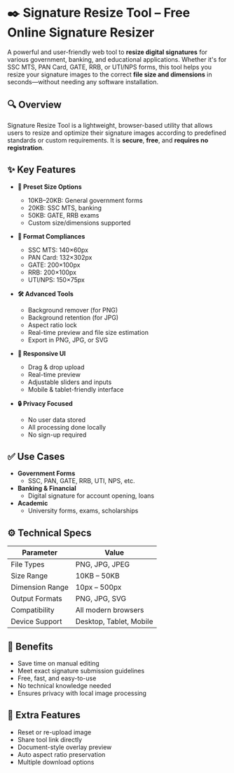 # ✒️ Signature Resize Tool – Free Online Signature Resizer

A powerful and user-friendly web tool to **resize digital signatures** for various government, banking, and educational applications. Whether it's for SSC MTS, PAN Card, GATE, RRB, or UTI/NPS forms, this tool helps you resize your signature images to the correct **file size and dimensions** in seconds—without needing any software installation.

## 🔍 Overview

Signature Resize Tool is a lightweight, browser-based utility that allows users to resize and optimize their signature images according to predefined standards or custom requirements. It is **secure**, **free**, and **requires no registration**.

## ✨ Key Features

- **🎯 Preset Size Options**
  - 10KB–20KB: General government forms
  - 20KB: SSC MTS, banking
  - 50KB: GATE, RRB exams
  - Custom size/dimensions supported

- **📐 Format Compliances**
  - SSC MTS: 140×60px
  - PAN Card: 132×302px
  - GATE: 200×100px
  - RRB: 200×100px
  - UTI/NPS: 150×75px

- **🛠️ Advanced Tools**
  - Background remover (for PNG)
  - Background retention (for JPG)
  - Aspect ratio lock
  - Real-time preview and file size estimation
  - Export in PNG, JPG, or SVG

- **📱 Responsive UI**
  - Drag & drop upload
  - Real-time preview
  - Adjustable sliders and inputs
  - Mobile & tablet-friendly interface

- **🔒 Privacy Focused**
  - No user data stored
  - All processing done locally
  - No sign-up required

## ✅ Use Cases

- **Government Forms**
  - SSC, PAN, GATE, RRB, UTI, NPS, etc.
- **Banking & Financial**
  - Digital signature for account opening, loans
- **Academic**
  - University forms, exams, scholarships

## ⚙️ Technical Specs

| Parameter          | Value                        |
|--------------------|------------------------------|
| File Types         | PNG, JPG, JPEG               |
| Size Range         | 10KB – 50KB                  |
| Dimension Range    | 10px – 500px                 |
| Output Formats     | PNG, JPG, SVG                |
| Compatibility      | All modern browsers          |
| Device Support     | Desktop, Tablet, Mobile      |

## 🚀 Benefits

- Save time on manual editing
- Meet exact signature submission guidelines
- Free, fast, and easy-to-use
- No technical knowledge needed
- Ensures privacy with local image processing

## 🔧 Extra Features

- Reset or re-upload image
- Share tool link directly
- Document-style overlay preview
- Auto aspect ratio preservation
- Multiple download options


